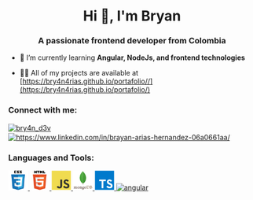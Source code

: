 <h1 align="center">Hi 👋, I'm Bryan</h1>
<h3 align="center">A passionate frontend developer from Colombia</h3>

- 🌱 I’m currently learning **Angular, NodeJs, and frontend technologies**

- 👨‍💻 All of my projects are available at [https://bry4n4rias.github.io/portafolio//](https://bry4n4rias.github.io/portafolio/)

<h3 align="left">Connect with me:</h3>
<p align="left">
<a href="https://twitter.com/bry4n_d3v" target="blank"><img align="center" src="https://cdn.jsdelivr.net/npm/simple-icons@3.0.1/icons/twitter.svg" alt="bry4n_d3v" height="30" width="40" /></a>
<a href="https://www.linkedin.com/in/brayan-arias-hernandez-06a0661aa/" target="blank"><img align="center" src="https://cdn.jsdelivr.net/npm/simple-icons@3.0.1/icons/linkedin.svg" alt="https://www.linkedin.com/in/brayan-arias-hernandez-06a0661aa/" height="30" width="40" /></a>
</p>

<h3 align="left">Languages and Tools:</h3>
<p align="left"> <a href="https://www.w3schools.com/css/" target="_blank"> <img src="https://raw.githubusercontent.com/devicons/devicon/master/icons/css3/css3-original-wordmark.svg" alt="css3" width="40" height="40"/> </a> <a href="https://www.w3.org/html/" target="_blank"> <img src="https://raw.githubusercontent.com/devicons/devicon/master/icons/html5/html5-original-wordmark.svg" alt="html5" width="40" height="40"/> </a> <a href="https://developer.mozilla.org/en-US/docs/Web/JavaScript" target="_blank"> <img src="https://raw.githubusercontent.com/devicons/devicon/master/icons/javascript/javascript-original.svg" alt="javascript" width="40" height="40"/> </a> <a href="https://www.mongodb.com/" target="_blank"> <img src="https://raw.githubusercontent.com/devicons/devicon/master/icons/mongodb/mongodb-original-wordmark.svg" alt="mongodb" width="40" height="40"/> </a> <a href="https://www.typescriptlang.org/" target="_blank"> <img src="https://raw.githubusercontent.com/devicons/devicon/master/icons/typescript/typescript-original.svg" alt="typescript" width="40" height="40"/> <img src="https://upload.wikimedia.org/wikipedia/commons/c/cf/Angular_full_color_logo.svg" alt="angular" width="40" height="40"/> </a> </p>
